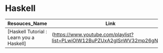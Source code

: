 # Haskell

Resouces_Name  |Link
--- |---
[Haskell Tutorial : Learn you a Haskell]|(https://www.youtube.com/playlist?list=PLwiOlW12BuPZUxA2gISnWV32mp26gNq56)

